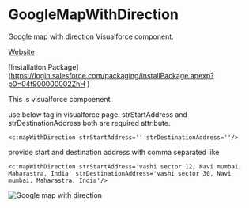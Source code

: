 # GoogleMapWithDirection
Google map with direction Visualforce component. 

[Website](http://ratanpaul.github.io/GoogleMapWithDirection/)

[Installation Package] (https://login.salesforce.com/packaging/installPackage.apexp?p0=04t900000002ZhH )

This is visualforce compoenent. 

use below tag in visualforce page.
strStartAddress and strDestinationAddress both are required attribute.
```
<c:mapWithDirection strStartAddress='' strDestinationAddress=''/>
```
provide start and destination address with comma separated
like 
```
<c:mapWithDirection strStartAddress='vashi sector 12, Navi mumbai, Maharastra, India' strDestinationAddress='vashi sector 30, Navi mumbai, Maharastra, India'/>
```

![Google map with direction](https://raw.githubusercontent.com/RatanPaul/imges/master/img/GMapWithDirection.png)
